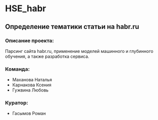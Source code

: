 # HSE_habr
## Определение тематики статьи на habr.ru

### Описание проекта: 
Парсинг сайта habr.ru, применение моделей машинного и глубинного обучения, а также разработка сервиса.
### Команда:
- Маханова Наталья
- Карнакова Ксения
- Гужвина Любовь

### Куратор:
- Гасымов Роман
